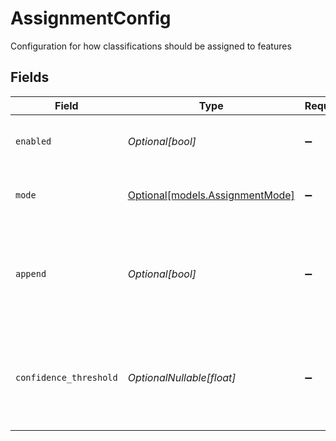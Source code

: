 # AssignmentConfig

Configuration for how classifications should be assigned to features


## Fields

| Field                                                                                               | Type                                                                                                | Required                                                                                            | Description                                                                                         |
| --------------------------------------------------------------------------------------------------- | --------------------------------------------------------------------------------------------------- | --------------------------------------------------------------------------------------------------- | --------------------------------------------------------------------------------------------------- |
| `enabled`                                                                                           | *Optional[bool]*                                                                                    | :heavy_minus_sign:                                                                                  | Whether to assign the taxonomy to the feature                                                       |
| `mode`                                                                                              | [Optional[models.AssignmentMode]](../models/assignmentmode.md)                                      | :heavy_minus_sign:                                                                                  | Mode for how classifications should be assigned                                                     |
| `append`                                                                                            | *Optional[bool]*                                                                                    | :heavy_minus_sign:                                                                                  | Whether to append the classification to the feature, if false, replaces any existing classification |
| `confidence_threshold`                                                                              | *OptionalNullable[float]*                                                                           | :heavy_minus_sign:                                                                                  | Minimum confidence score required for classification (only used in threshold mode)                  |